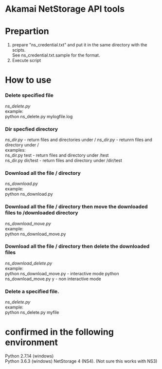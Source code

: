 ﻿# Akamai NetStorage API tools

# Prepartion
1. prepare "ns_credential.txt" and put it in the same directory with the scipts.  
   See ns_credential.txt.sample for the format.  
2. Execute script  
  
# How to use  
### Delete specified file  
*ns_delete.py  <filename>*  
example:  
python ns_delete.py mylogfile.log
  
### Dir specfied directory
*ns_dir.py* - return files and directories under <CPCODE>/
*ns_dir.py <dirname>* - retunrn files and directory under <CPCODE>/<dirname>  
examples:  
ns_dir.py test - return files and directory under <CPCODE>/test  
ns_dir.py dir/test - return files and directory under <CPCODE>/dir/test  

### Download all the file <CPCODE>/ directory 
*ns_download.py*  
example:  
python ns_download.py  
   
### Download all the file <CPCODE>/ directory then move the downloaded files to <CPCODE>/downloaded directory  
*ns_download_move.py*  
example:  
python ns_download_move.py  
   
### Download all the file <CPCODE>/ directory then delete the downloaded files
*ns_download_delete.py*  
example:  
python ns_download_move.py  - interactive mode
python ns_download_move.py y - non interactive mode   
   
### Delete a specified file.
*ns_delete.py*  
example:  
python ns_delete.py myfile
   
  
# confirmed in the following environment  
Python 2.7.14 (windows)  
Python 3.6.3 (windows)
NetStorage 4 (NS4). (Not sure this works with NS3)  
